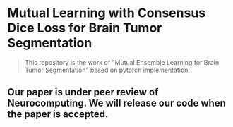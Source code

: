 # Mutual Learning with Consensus Dice Loss for Brain Tumor Segmentation
> This repository is the work of "Mutual Ensemble Learning for Brain Tumor Segmentation" based on pytorch implementation.


## Our paper is under peer review of Neurocomputing. We will release our code when the paper is accepted. 
